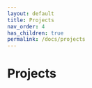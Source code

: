 ```yaml
---
layout: default
title: Projects
nav_order: 4
has_children: true
permalink: /docs/projects
---
```


# Projects
<!--
To make it as easy as possible to write documentation in plain Markdown, most UI components are styled using default Markdown elements with few additional CSS classes needed.
{: .fs-6 .fw-300 }
-->